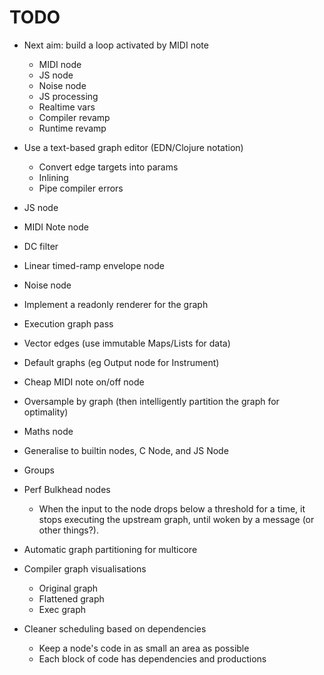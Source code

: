 # TODO

* Next aim: build a loop activated by MIDI note
    - MIDI node
    - JS node
    - Noise node
    - JS processing
    - Realtime vars
    - Compiler revamp
    - Runtime revamp

* Use a text-based graph editor (EDN/Clojure notation)
    - Convert edge targets into params
    - Inlining
    - Pipe compiler errors
* JS node
* MIDI Note node
* DC filter
* Linear timed-ramp envelope node
* Noise node
* Implement a readonly renderer for the graph
* Execution graph pass
* Vector edges (use immutable Maps/Lists for data)
* Default graphs (eg Output node for Instrument)
* Cheap MIDI note on/off node
* Oversample by graph (then intelligently partition the graph for optimality)
* Maths node
* Generalise to builtin nodes, C Node, and JS Node
* Groups
* Perf Bulkhead nodes
    - When the input to the node drops below a threshold for a time, it stops
      executing the upstream graph, until woken by a message (or other things?).
* Automatic graph partitioning for multicore
* Compiler graph visualisations
    * Original graph
    * Flattened graph
    * Exec graph
* Cleaner scheduling based on dependencies
    * Keep a node's code in as small an area as possible
    * Each block of code has dependencies and productions